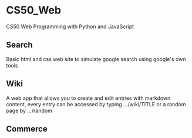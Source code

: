 # CS50_Web
 CS50 Web Programming with Python and JavaScript

## Search
Basic html and css web site to simulate google search using google's own tools

## Wiki
A web app that allows you to create and edit entries with markdown content, every entry can be accessed by typing .../wiki/TITLE or a random page by .../random

## Commerce